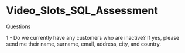 # Video_Slots_SQL_Assessment

Questions

1 -	Do we currently have any customers who are inactive? If yes, please send me their name, surname, email, address, city, and country.


